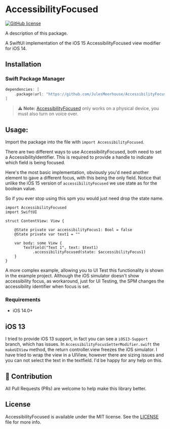 # AccessibilityFocused

[![GitHub license](https://img.shields.io/badge/license-MIT-lightgrey.svg)](https://raw.githubusercontent.com/JulesMoorhouse/AccessibilityFocused/main/LICENSE)

A description of this package.

A SwiftUI implementation of the iOS 15 AccessibilityFocused view modifier for iOS 14.

## Installation

### Swift Package Manager
```swift
dependencies: [
    .package(url: "https://github.com/JulesMoorhouse/AccessibilityFocused.git", from: "1.0.0")
]
```

> **⚠️ Note:** [AccessibilityFocused](https://developer.apple.com/documentation/swiftui/grid/accessibilityfocused(_:)) only works on a physical device, you must also turn on voice over.

## Usage:
Import the package into the file with `import AccessibilityFocused`.

There are two different ways to use AccessibilityFocused, both need to set a AccessibilityIdentifier. This is required to provide a handle to indicate which field is being focused.

Here's the most basic implementation, obviously you'd need another element to gave a different focus, with this being the only field. Notice that unlike the iOS 15 version of `accessibilityFocused` we use state as for the boolean value.

So if you ever stop using this spm you would just need drop the state name.

```
import AccessibilityFocused
import SwiftUI

struct ContentView: View {

    @State private var accessibilityFocus1: Bool = false
    @State private var text1 = ""

    var body: some View {
        TextField("Text 1", text: $text1)
            .accessibilityFocused(state: $accessibilityFocus1)
    }
}
```

A more complex example, allowing you to UI Test this functionality is shown in the example project. Although the iOS simulator doesn't show accessibility focus, as workaround, just for UI Testing, the SPM changes the accessibility identifier when focus is set.

### Requirements

- iOS 14.0+

## iOS 13
I tried to provide iOS 13 support, in fact you can see a `iOS13-Support` branch, which has issues. In `AccessibilityFocusSetterModifier.swift` the `makeUIView` method, the return controller.view freezes the iOS simulator. I have tried to wrap the view in a UIView, however there are sizing issues and you can not select the text in the textfield. I'd be happy for any help on this.

## :clap: Contribution

All Pull Requests (PRs) are welcome to help make this library better.

## License

AccessibilityFocused is available under the MIT license. See the [LICENSE](https://github.com/JulesMoorhouse/AccessibilityFocused/blob/main/LICENSE) file for more info.
